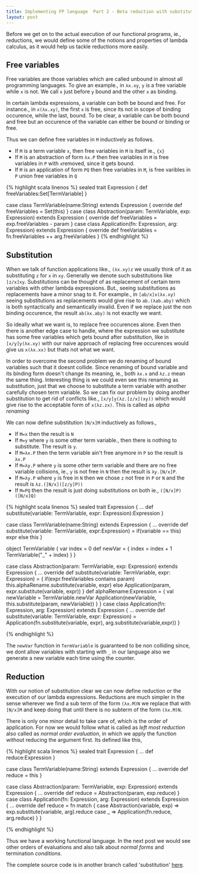```yaml
---
title: Implementing FP language  Part 2 - Beta reduction with substitution
layout: post
---
```


Before we get on to the actual execution of our functional programs, ie., reductions, we would define some of the notions and properties of lambda calculus, as it would help us tackle reductions more easily.

Free variables
--------------

Free variables are those variables which are called unbound in almost all programming languages. To give an example., in `λx.xy`, `y` is a free variable while `x` is not. We call `x` just before `y` bound and the other `x` as binding.

In certain lambda expressions, a variable can both be bound and free. For instance., in `x(λx.xy)`, the first `x` is free, since its not in scope of binding occurence, while the last, bound. To be clear, a variable can be both bound and free but an occurence of the variable can either be bound or binding or free.

Thus we can define free variables in `M` inductively as follows. 

- If `M` is a term variable `x`, then free variables in `M` is itself ie., `{x}`
- If `M` is an abstraction of form `λx.P` then free variables in `M` is free variables in `P` with `x`removed, since it gets bound.
- If `M` is an application of form `PQ` then free variables in `M`, is free varibles in `P` union free variables in `Q`

{% highlight scala linenos %}
sealed trait Expression {
  def freeVariables:Set[TermVariable]
}

case class TermVariable(name:String) extends Expression {
  override def freeVariables = Set(this)
}
case class Abstraction(param: TermVariable, exp: Expression) extends Expression {
  override def freeVariables = exp.freeVariables - param
}
case class Application(fn: Expression, arg: Expression) extends Expression {
  override def freeVariables = fn.freeVariables ++ arg.freeVariables
}
{% endhighlight %}

Substitution
------------

When we talk of function applications like., `(λx.xy)z` we usually think of it as substituting `z` for `x` in `xy`. Generally we denote such substitutions like `[z/x]xy`. Substitutions can be thought of as replacement of certain term variables with other lambda expressions. But., seeing substitutions as replacements have a minor snag to it. For example., in `[ab/x]x(λx.xy)` seeing substitutions as replacements would give rise to `ab.(λab.aby)` which is both syntactically and semantically invalid. Even if we replace just the non binding occurence, the result `ab(λx.aby)` is not exactly we want. 

So ideally what we want is, to replace free occurences alone. Even then there is another edge case to handle, where the expression we substitute has some free variables which gets bound after substitution, like in `[x/y]y(λx.xy)` with our naive approach of replacing free occurences would give us `x(λx.xx)` but thats not what we want. 

In order to overcome the second problem we do renaming of bound variables such that it doesnt collide. Since renaming of bound variable and its binding form doesn't change its meaning, ie., both `λx.x` and `λz.z` mean the same thing. Interesting thing is we could even see this renaming as substitution, just that we choose to substitute a term variable with another carefully chosen term variable. So we can fix our problem by doing another substitution to get rid of conflicts like., `[x/y]y(λz.[z/x](xy))` which would give rise to the acceptable form of `x(λz.zx)`. This is called as *alpha renaming*

We can now define substitution `[N/x]M` inductively as follows.,

- If `M=x` then the result is `N`
- If `M=y` where `y` is some other term variable., then there is nothing to substitute. The result is `y`.
- If `M=λx.P` then the term variable ain't free anymore in `P` so the result is `λx.P`
- If `M=λy.P` where `y` is some other term variable and there are no free variable collisions, ie., `y` is not free in `N` then the result is `λy.[N/x]P`.
- If `M=λy.P` where `y` is free in `N` then we chose `z` not free in `P` or `N` and the result is `λz.([N/x]([z/y]P))`
- If `M=PQ` then the result is just doing substitutions on both ie., `([N/x]P)([N/x]Q)`

{% highlight scala linenos %}
sealed trait Expression {
  ...
  def substitute(variable: TermVariable, expr: Expression):Expression
}

case class TermVariable(name:String) extends Expression {
  ...
  override def substitute(variable: TermVariable, expr:Expression) = if(variable == this) expr else this
}

object TermVariable {
  var index = 0
  def newVar = {
    index = index + 1
    TermVariable("_" + index)
  }
}

case class Abstraction(param: TermVariable, exp: Expression) extends Expression {
  ...
  override def substitute(variable: TermVariable, expr: Expression) = {
    if(expr.freeVariables contains param) this.alphaRename.substitute(variable, expr)
    else Application(param, expr.substitute(variable, expr))
  }
  def alphaRename:Expression = {
    val newVariable = TermVariable.newVar
    Application(newVariable, this.substitute(param, newVariable))
  }
}
case class Application(fn: Expression, arg: Expression) extends Expression {
  ...
  override def substitute(variable: TermVariable, expr: Expression) = Application(fn.substitute(variable, expr), arg.substitute(variable,expr))
}

{% endhighlight %}

The `newVar` function in `TermVariable` is guaranteed to be non colliding since, we dont allow variables with starting with `_` in our language also we generate a new variable each time using the counter.

Reduction
---------

With our notion of substitution clear we can now define reduction or the execution of our lambda expressions. Reductions are much simpler in the sense wherever we find a sub term of the form `(λx.M)N` we replace that with `[N/x]M` and keep doing that until there is no subterm of the form `(λx.M)N`. 

There is only one minor detail to take care of, which is the order of application. For now we would follow what is called as *left most reduction* also called as *normal order evaluation*, in which we apply the function without reducing the argument first. Its defined like this,

{% highlight scala linenos %}
sealed trait Expression {
  ...
  def reduce:Expression
}

case class TermVariable(name:String) extends Expression {
  ...
  override def reduce = this
}

case class Abstraction(param: TermVariable, exp: Expression) extends Expression {
  ...
  override def reduce = Abstraction(param, exp.reduce)
}
case class Application(fn: Expression, arg: Expression) extends Expression {
  ...
  override def reduce = fn match {
    case Abstraction(variable, exp) => exp.substitute(variable, arg).reduce
    case _ => Application(fn.reduce, arg.reduce)
  }
}

{% endhighlight %}

Thus we have a working functional language. In the next post we would see other orders of evaluations and also talk about *normal forms* and termination *conditions*.

The complete source code is in another branch called 'substitution' [here](https://github.com/yellowflash/hindley/tree/substitution).